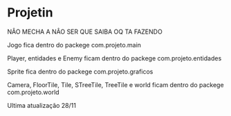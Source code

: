 # Projetin
NÂO MECHA A NÂO SER QUE SAIBA OQ TA FAZENDO


Jogo fica dentro do packege com.projeto.main

Player, entidades e Enemy ficam dentro do packege com.projeto.entidades

Sprite fica dentro do packege com.projeto.graficos

Camera, FloorTile, Tile, STreeTile, TreeTile e world ficam dentro do packege com.projeto.world



Ultima atualização 28/11
